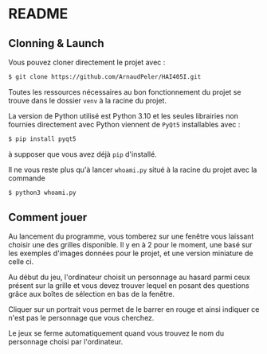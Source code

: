 # README

## Clonning & Launch

Vous pouvez cloner directement le projet avec :

```bash
$ git clone https://github.com/ArnaudPeler/HAI405I.git
```

Toutes les ressources nécessaires au bon fonctionnement du projet se trouve dans le dossier `venv` à la racine du projet.

La version de Python utilisé est Python 3.10 et les seules librairies non fournies directement avec Python viennent de `PyQt5` installables avec :

``` bash
$ pip install pyqt5
```

à supposer que vous avez déjà `pip` d'installé.

Il ne vous reste plus qu'à lancer `whoami.py` situé à la racine du projet avec la commande

```bash
$ python3 whoami.py
```



## Comment jouer

Au lancement du programme, vous tomberez sur une fenêtre vous laissant choisir une des grilles disponible. Il y en à 2 pour le moment, une basé sur les exemples d'images données pour le projet, et une version miniature de celle ci.

Au début du jeu, l'ordinateur choisit un personnage au hasard parmi ceux présent sur la grille et vous devez trouver lequel en posant des questions grâce aux boîtes de sélection en bas de la fenêtre.

Cliquer sur un portrait vous permet de le barrer en rouge et ainsi indiquer ce n'est pas le personnage que vous cherchez.

Le jeux se ferme automatiquement quand vous trouvez le nom du personnage choisi par l'ordinateur.